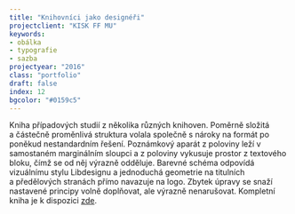 ```yaml
---
title: "Knihovníci jako designéři"
projectclient: "KISK FF MU"
keywords: 
- obálka
- typografie
- sazba
projectyear: "2016"
class: "portfolio"
draft: false
index: 12
bgcolor: "#0159c5"
---
```



Kniha případových studií z&nbsp;několika různých knihoven. Poměrně složitá a&nbsp;částečně proměnlivá struktura volala společně s&nbsp;nároky na formát po poněkud nestandardním řešení. Poznámkový aparát z&nbsp;poloviny leží v samostaném marginálním sloupci a&nbsp;z&nbsp;poloviny vykusuje prostor z&nbsp;textového bloku, čímž se od něj výrazně odděluje. Barevné schéma odpovídá vizuálnímu stylu Libdesignu a&nbsp;jednoduchá geometrie na titulních a&nbsp;předělových stranách přímo navazuje na logo. Zbytek úpravy se snaží nastavené principy volně doplňovat, ale výrazně nenarušovat. Kompletní kniha je k&nbsp;dispozici [zde](http://eknihy.knihovna.cz/kniha/knihovnici-jako-designeri-pripadove-studie-o-zlepsovani-sluzeb-v-knihovnach).